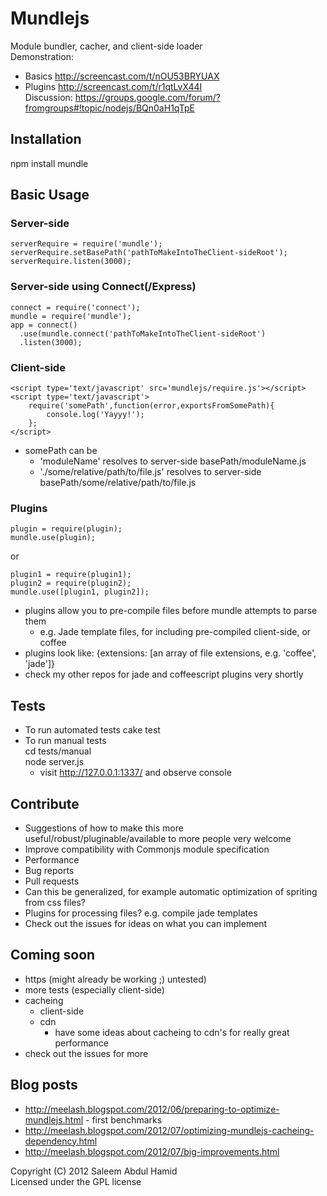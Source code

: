 # Mundlejs

Module bundler, cacher, and client-side loader  
Demonstration:
* Basics http://screencast.com/t/nOU53BRYUAX  
* Plugins http://screencast.com/t/r1qtLvX44I  
Discussion:
https://groups.google.com/forum/?fromgroups#!topic/nodejs/BQn0aH1qTpE

## Installation
npm install mundle

## Basic Usage
### Server-side
    serverRequire = require('mundle');
    serverRequire.setBasePath('pathToMakeIntoTheClient-sideRoot');
    serverRequire.listen(3000);
    
### Server-side using Connect(/Express)
    connect = require('connect');
    mundle = require('mundle');
    app = connect()
      .use(mundle.connect('pathToMakeIntoTheClient-sideRoot')
      .listen(3000);

### Client-side
    <script type='text/javascript' src='mundlejs/require.js'></script>
    <script type='text/javascript'>
        require('somePath',function(error,exportsFromSomePath){
            console.log('Yayyy!');
        };
    </script>
    
* somePath can be
  * 'moduleName' resolves to server-side basePath/moduleName.js
  * './some/relative/path/to/file.js' resolves to server-side basePath/some/relative/path/to/file.js

### Plugins
    plugin = require(plugin);
    mundle.use(plugin);
    
or

    plugin1 = require(plugin1);
    plugin2 = require(plugin2);
    mundle.use([plugin1, plugin2]);

* plugins allow you to pre-compile files before mundle attempts to parse them
  * e.g. Jade template files, for including pre-compiled client-side, or coffee
* plugins look like:
    {extensions: [an array of file extensions, e.g. 'coffee', 'jade']}
* check my other repos for jade and coffeescript plugins very shortly

## Tests
* To run automated tests
    cake test
* To run manual tests  
    cd tests/manual  
    node server.js
  * visit http://127.0.0.1:1337/ and observe console

## Contribute
* Suggestions of how to make this more useful/robust/pluginable/available to more people very welcome
* Improve compatibility with Commonjs module specification
* Performance
* Bug reports
* Pull requests
* Can this be generalized, for example automatic optimization of spriting from css files?
* Plugins for processing files? e.g. compile jade templates
* Check out the issues for ideas on what you can implement

## Coming soon
* https (might already be working ;) untested)
* more tests (especially client-side)
* cacheing
  * client-side
  * cdn
    * have some ideas about cacheing to cdn's for really great performance
* check out the issues for more

## Blog posts
* http://meelash.blogspot.com/2012/06/preparing-to-optimize-mundlejs.html - first benchmarks
* http://meelash.blogspot.com/2012/07/optimizing-mundlejs-cacheing-dependency.html
* http://meelash.blogspot.com/2012/07/big-improvements.html


Copyright (C) 2012 Saleem Abdul Hamid   
Licensed under the GPL license